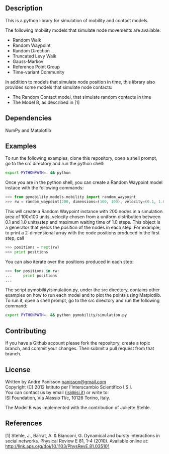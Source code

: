 Description
-----------
This is a python library for simulation of mobility and contact models.

The following mobility models that simulate node movements are available:

- Random Walk
- Random Waypoint
- Random Direction
- Truncated Levy Walk
- Gauss-Markov
- Reference Point Group
- Time-variant Community

In addition to models that simulate node position in time, this library also provides some models that simulate node contacts:
- The Random Contact model, that simulate random contacts in time
- The Model B, as described in [1]

Dependencies
------------
NumPy and Matplotlib

Examples
--------
To run the following examples, clone this repository, open a shell prompt, go to the src directory and run the python shell:
```bash
export PYTHONPATH=. && python
```
Once you are in the python shell, you can create a Random Waypoint model instace with the following commands:
```python
>>> from pymobility.models.mobility import random_waypoint
>>> rw = random_waypoint(200, dimensions=(100, 100), velocity=(0.1, 1.0), wt_max=1.0)
```
This will create a Random Waypoint instance with 200 nodes in a simulation area of 100x100 units, 
velocity chosen from a uniform distribution between 0.1 and 1.0 units/step
and maximum waiting time of 1.0 steps.
This object is a generator that yields the position of the nodes in each step.
For example, to print a 2-dimensional array with the node positions produced in the first step, call
```python
>>> positions = next(rw)
>>> print positions
```
You can also iterate over the positions produced in each step:
```python
>>> for positions in rw:
...     print positions
... 
```

The script pymobility/simulation.py, under the src directory, contains other examples on how to run each model 
and to plot the points using Matplotlib.
To run it, open a shell prompt, go to the src directory and run the following command:
```bash
export PYTHONPATH=. && python pymobility/simulation.py
```

Contributing
------------
If you have a Github account please fork the repository,
create a topic branch, and commit your changes.
Then submit a pull request from that branch.

License
-------
Written by André Panisson <panisson@gmail.com>  
Copyright (C) 2012 Istituto per l'Interscambio Scientifico I.S.I.  
You can contact us by email (isi@isi.it) or write to:  
ISI Foundation, Via Alassio 11/c, 10126 Torino, Italy.  

The Model B was implemented with the contribution of Juliette Stehle.

References
----------
[1] Stehle, J., Barrat, A. & Bianconi, G. Dynamical and bursty interactions in social networks. Physical Review E 81, 1-4 (2010). Available online at: http://link.aps.org/doi/10.1103/PhysRevE.81.035101
